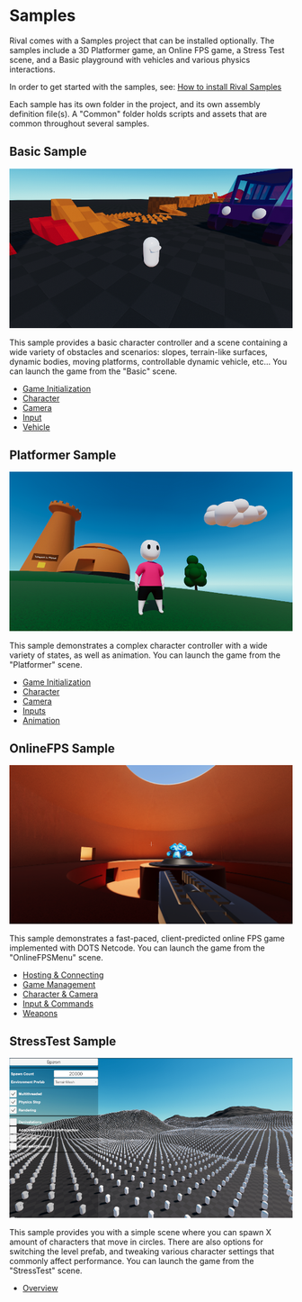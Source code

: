 
# Samples

Rival comes with a Samples project that can be installed optionally. The samples include a 3D Platformer game, an Online FPS game, a Stress Test scene, and a Basic playground with vehicles and various physics interactions.

In order to get started with the samples, see: [How to install Rival Samples](./Samples/samples-installation.md)

Each sample has its own folder in the project, and its own assembly definition file(s). A "Common" folder holds scripts and assets that are common throughout several samples.


## Basic Sample

![](./Images/basic_sample.png)

This sample provides a basic character controller and a scene containing a wide variety of obstacles and scenarios: slopes, terrain-like surfaces, dynamic bodies, moving platforms, controllable dynamic vehicle, etc... You can launch the game from the "Basic" scene.
- [Game Initialization](./Samples/BasicSample/game-initialization.md)
- [Character](./Samples/BasicSample/character.md)
- [Camera](./Samples/BasicSample/camera.md)
- [Input](./Samples/BasicSample/input.md)
- [Vehicle](./Samples/BasicSample/vehicle.md)

## Platformer Sample

![](./Images/platformer_sample.png)

This sample demonstrates a complex character controller with a wide variety of states, as well as animation. You can launch the game from the "Platformer" scene.
- [Game Initialization](./Samples/PlatformerSample/game-initialization.md)
- [Character](./Samples/PlatformerSample/character.md)
- [Camera](./Samples/PlatformerSample/camera.md)
- [Inputs](./Samples/PlatformerSample/input.md)
- [Animation](./Samples/PlatformerSample/animation.md)

## OnlineFPS Sample

![](./Images/onlinefps_sample.png)

This sample demonstrates a fast-paced, client-predicted online FPS game implemented with DOTS Netcode. You can launch the game from the "OnlineFPSMenu" scene.
- [Hosting & Connecting](./Samples/OnlineFPSSample/hosting-connecting.md)
- [Game Management](./Samples/OnlineFPSSample/game-management.md)
- [Character & Camera](./Samples/OnlineFPSSample/character-and-camera.md)
- [Input & Commands](./Samples/OnlineFPSSample/input-and-commands.md)
- [Weapons](./Samples/OnlineFPSSample/weapons.md)

## StressTest Sample

![](./Images/stresstest_sample.png)

This sample provides you with a simple scene where you can spawn X amount of characters that move in circles. There are also options for switching the level prefab, and tweaking various character settings that commonly affect performance. You can launch the game from the "StressTest" scene.
- [Overview](./Samples/StressTestSample/overview.md)